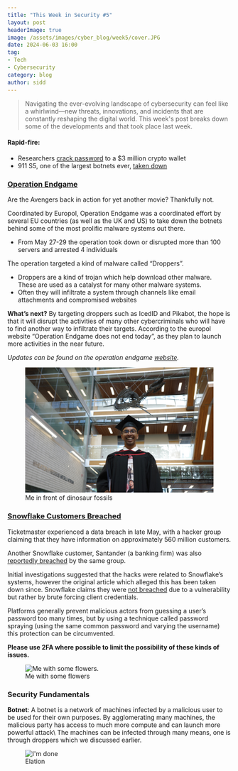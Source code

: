 ```yaml
---
title: "This Week in Security #5"
layout: post
headerImage: true
image: /assets/images/cyber_blog/week5/cover.JPG
date: 2024-06-03 16:00
tag:
- Tech
- Cybersecurity
category: blog
author: sidd
---
```

> Navigating the ever-evolving landscape of cybersecurity can feel like a whirlwind—new threats, innovations, and incidents that are constantly reshaping the digital world. This week's post breaks down some of the developments and that took place last week.

<h4 style="font-weight:bold;">Rapid-fire:</h4>

- Researchers [crack password](https://www.wired.com/story/roboform-password-3-million-dollar-crypto-wallet/) to a $3 million crypto wallet
- 911 S5, one of the largest botnets ever, [taken down](https://krebsonsecurity.com/2024/05/is-your-computer-part-of-the-largest-botnet-ever/#more-67679)

### [Operation Endgame](https://www.europol.europa.eu/media-press/newsroom/news/largest-ever-operation-against-botnets-hits-dropper-malware-ecosystem)
Are the Avengers back in action for yet another movie? Thankfully not.

Coordinated by Europol, Operation Endgame was a coordinated effort by several EU countries (as well as the UK and US) to take down the botnets behind some of the most prolific malware systems out there.

- From May 27-29 the operation took down or disrupted more than 100 servers and arrested 4 individuals

The operation targeted a kind of malware called “Droppers”.

- Droppers are a kind of trojan which help download other malware. These are used as a catalyst for many other malware systems.
- Often they will infiltrate a system through channels like email attachments and compromised websites

**What’s next?** By targeting droppers such as IcedID and Pikabot, the hope is that it will disrupt the activities of many other cybercriminals who will have to find another way to infiltrate their targets. According to the europol website “Operation Endgame does not end today”, as they plan to launch more activities in the near future.

_Updates can be found on the operation endgame [website](https://www.operation-endgame.com/)._

<figure>
        <img class="image" src="/assets/images/cyber_blog/week5/dinosaur.JPG" alt="Me in front of dinosaur fossils.">
        <figcaption class="caption">Me in front of dinosaur fossils</figcaption>
</figure>

### [Snowflake Customers Breached](https://www.wired.com/story/snowflake-breach-ticketmaster-santander-ticketek-hacked/)

Ticketmaster experienced a data breach in late May, with a hacker group claiming that they have information on approximately 560 million customers. 

Another Snowflake customer, Santander (a banking firm) was also [reportedly breached](https://www.bbc.com/news/articles/c6ppv06e3n8o) by the same group. 

Initial investigations suggested that the hacks were related to Snowflake’s systems, however the original article which alleged this has been taken down since. Snowflake claims they were [not breached](https://www.theverge.com/2024/6/3/24170876/snowflake-ticketmaster-santander-data-breach-details) due to a vulnerability but rather by brute forcing client credentials. 

Platforms generally prevent malicious actors from guessing a user’s password too many times, but by using a technique called password spraying (using the same common password and varying the username) this protection can be circumvented. 

**Please use 2FA where possible to limit the possibility of these kinds of issues.**

<figure>
        <img class="image" src="/assets/images/cyber_blog/week5/flowers.JPG" alt="Me with some flowers.">
        <figcaption class="caption">Me with some flowers</figcaption>
</figure>

### Security Fundamentals
**Botnet**: A botnet is a network of machines infected by a malicious user to be used for their own purposes. By agglomerating many machines, the malicious party has access to much more compute and can launch more powerful attack\\
The machines can be infected through many means, one is through droppers which we discussed earlier.

<figure>
        <img class="image" src="/assets/images/cyber_blog/week5/arms_out.JPG" alt="I'm done">
        <figcaption class="caption">Elation</figcaption>
</figure>
